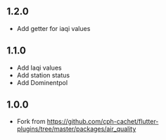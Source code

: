 ## 1.2.0
- Add getter for iaqi values
## 1.1.0
- Add Iaqi values
- Add station status 
- Add Dominentpol

## 1.0.0

- Fork from https://github.com/cph-cachet/flutter-plugins/tree/master/packages/air_quality